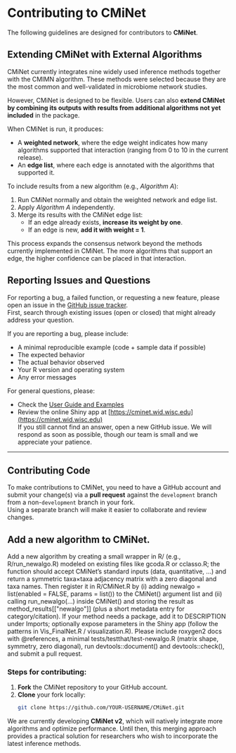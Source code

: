 # Contributing to CMiNet

The following guidelines are designed for contributors to **CMiNet**.

## Extending CMiNet with External Algorithms

CMiNet currently integrates nine widely used inference methods together with the CMIMN algorithm. These methods were selected because they are the most common and well-validated in microbiome network studies.  

However, CMiNet is designed to be flexible. Users can also **extend CMiNet by combining its outputs with results from additional algorithms not yet included** in the package.  

When CMiNet is run, it produces:  
- A **weighted network**, where the edge weight indicates how many algorithms supported that interaction (ranging from 0 to 10 in the current release).  
- An **edge list**, where each edge is annotated with the algorithms that supported it.  

To include results from a new algorithm (e.g., *Algorithm A*):  
1. Run CMiNet normally and obtain the weighted network and edge list.  
2. Apply *Algorithm A* independently.  
3. Merge its results with the CMiNet edge list:  
   - If an edge already exists, **increase its weight by one**.  
   - If an edge is new, **add it with weight = 1**.  

This process expands the consensus network beyond the methods currently implemented in CMiNet. The more algorithms that support an edge, the higher confidence can be placed in that interaction.  

 


## Reporting Issues and Questions

For reporting a bug, a failed function, or requesting a new feature, please open an issue in the [GitHub issue tracker](https://github.com/solislemuslab/CMiNet/issues).  
First, search through existing issues (open or closed) that might already address your question.  

If you are reporting a bug, please include:
- A minimal reproducible example (code + sample data if possible)
- The expected behavior
- The actual behavior observed
- Your R version and operating system
- Any error messages

For general questions, please:
- Check the [User Guide and Examples](https://github.com/solislemuslab/CMiNet)
- Review the online Shiny app at [https://cminet.wid.wisc.edu](https://cminet.wid.wisc.edu)  
If you still cannot find an answer, open a new GitHub issue. We will respond as soon as possible, though our team is small and we appreciate your patience.

---

## Contributing Code

To make contributions to CMiNet, you need to have a GitHub account and submit your change(s) via a **pull request** against the `development` branch from a non-`development` branch in your fork.  
Using a separate branch will make it easier to collaborate and review changes.

## Add a new algorithm to **CMiNet**.
Add a new algorithm by creating a small wrapper in R/ (e.g., R/run_newalgo.R) modeled on existing files like gcoda.R or cclasso.R; the function should accept CMiNet’s standard inputs (data, quantitative, ...) and return a symmetric taxa×taxa adjacency matrix with a zero diagonal and taxa names. Then register it in R/CMiNet.R by (i) adding newalgo = list(enabled = FALSE, params = list()) to the CMiNet() argument list and (ii) calling run_newalgo(...) inside CMiNet() and storing the result as method_results[["newalgo"]] (plus a short metadata entry for category/citation). If your method needs a package, add it to DESCRIPTION under Imports; optionally expose parameters in the Shiny app (follow the patterns in Vis_FinalNet.R / visualization.R). Please include roxygen2 docs with @references, a minimal tests/testthat/test-newalgo.R (matrix shape, symmetry, zero diagonal), run devtools::document() and devtools::check(), and submit a pull request.

### Steps for contributing:
1. **Fork** the CMiNet repository to your GitHub account.  
2. **Clone** your fork locally:  
   ```bash
   git clone https://github.com/YOUR-USERNAME/CMiNet.git


We are currently developing **CMiNet v2**, which will natively integrate more algorithms and optimize performance. Until then, this merging approach provides a practical solution for researchers who wish to incorporate the latest inference methods. 

